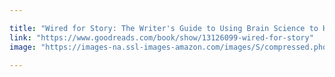 ```yaml
---

title: "Wired for Story: The Writer's Guide to Using Brain Science to Hook Readers from the Very First Sentence"
link: "https://www.goodreads.com/book/show/13126099-wired-for-story"
image: "https://images-na.ssl-images-amazon.com/images/S/compressed.photo.goodreads.com/books/1333580864i/13126099.jpg"

---
```

